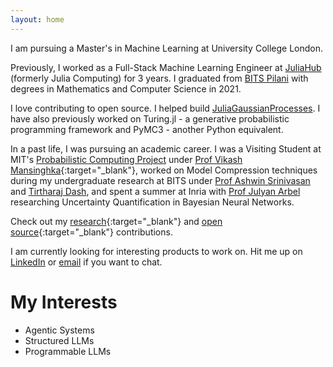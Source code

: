 ```yaml
---
layout: home
---
```


I am pursuing a Master's in Machine Learning at University College London.

Previously, I worked as a Full-Stack Machine Learning Engineer at <a target="_blank" href="https://juliahub.com/">JuliaHub</a> (formerly Julia Computing) for 3 years. I graduated from <a target="_blank" href="https://www.bits-pilani.ac.in/">BITS Pilani</a> with degrees in Mathematics and Computer Science in 2021. 

I love contributing to open source. I helped build <a target="_blank" href="https://github.com/JuliaGaussianProcesses">JuliaGaussianProcesses</a>. I have also previously worked on Turing.jl - a generative probabilistic programming framework and PyMC3 - another Python equivalent.

In a past life, I was pursuing an academic career. I was a Visiting Student at MIT's <a target="_blank" href="http://probcomp.csail.mit.edu/">Probabilistic Computing Project</a> under [Prof Vikash Mansinghka](http://probcomp.csail.mit.edu/principal-investigator/){:target="_blank"}, worked on Model Compression techniques during my undergraduate research at BITS under <a target="_blank" href="https://scholar.google.com.au/citations?user=zpNTeogAAAAJ&hl=en">Prof Ashwin Srinivasan</a> and <a target="_blank" href="https://tirtharajdash.github.io/">Tirtharaj Dash</a>, and spent a summer at Inria with <a target="_blank" href="https://www.julyanarbel.com">Prof Julyan Arbel</a> researching Uncertainty Quantification in Bayesian Neural Networks.

Check out my [research](./research.html){:target="_blank"} and [open source](./open_source.html){:target="_blank"} contributions.

I am currently looking for interesting products to work on. Hit me up on [LinkedIn](https://www.linkedin.com/in/sharanry/) or [email](mailto:sharan.yalburgi.24@ucl.ac.uk) if you want to chat.

# My Interests

- Agentic Systems
- Structured LLMs 
- Programmable LLMs
